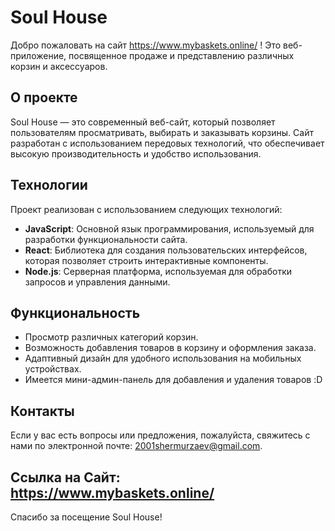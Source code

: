 # Soul House

Добро пожаловать на сайт https://www.mybaskets.online/ ! Это веб-приложение, посвященное продаже и представлению различных корзин и аксессуаров.

## О проекте

Soul House — это современный веб-сайт, который позволяет пользователям просматривать, выбирать и заказывать корзины. Сайт разработан с использованием передовых технологий, что обеспечивает высокую производительность и удобство использования.

## Технологии

Проект реализован с использованием следующих технологий:

- **JavaScript**: Основной язык программирования, используемый для разработки функциональности сайта.
- **React**: Библиотека для создания пользовательских интерфейсов, которая позволяет строить интерактивные компоненты.
- **Node.js**: Серверная платформа, используемая для обработки запросов и управления данными.

## Функциональность

- Просмотр различных категорий корзин.
- Возможность добавления товаров в корзину и оформления заказа.
- Адаптивный дизайн для удобного использования на мобильных устройствах.
- Имеется мини-админ-панель для добавления и удаления товаров :D

## Контакты

Если у вас есть вопросы или предложения, пожалуйста, свяжитесь с нами по электронной почте: [2001shermurzaev@gmail.com](mailto:2001shermurzaev@gmail.com).

## Ссылка на Сайт: https://www.mybaskets.online/

Спасибо за посещение Soul House!